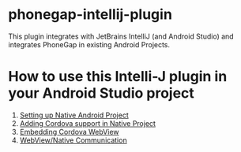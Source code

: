 # phonegap-intellij-plugin

This plugin integrates with JetBrains IntelliJ (and Android Studio) and integrates PhoneGap in existing Android Projects.


How to use this Intelli-J plugin in your Android Studio project
===============

1. [Setting up Native Android Project](docs/step0-native-android-project.md)
2. [Adding Cordova support in Native Project](docs/step1-setup-cordova-in-native-project.md)
3. [Embedding Cordova WebView](docs/step2-add-cordova-webview.md)
3. [WebView/Native Communication](docs/step3-adding-listviews.md)
